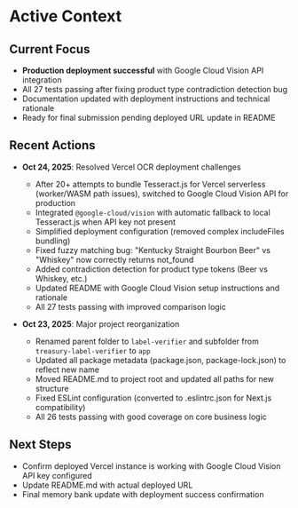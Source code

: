 # Active Context

## Current Focus
- **Production deployment successful** with Google Cloud Vision API integration
- All 27 tests passing after fixing product type contradiction detection bug
- Documentation updated with deployment instructions and technical rationale
- Ready for final submission pending deployed URL update in README

## Recent Actions
- **Oct 24, 2025**: Resolved Vercel OCR deployment challenges
  - After 20+ attempts to bundle Tesseract.js for Vercel serverless (worker/WASM path issues), switched to Google Cloud Vision API for production
  - Integrated `@google-cloud/vision` with automatic fallback to local Tesseract.js when API key not present
  - Simplified deployment configuration (removed complex includeFiles bundling)
  - Fixed fuzzy matching bug: "Kentucky Straight Bourbon Beer" vs "Whiskey" now correctly returns not_found
  - Added contradiction detection for product type tokens (Beer vs Whiskey, etc.)
  - Updated README with Google Cloud Vision setup instructions and rationale
  - All 27 tests passing with improved comparison logic

- **Oct 23, 2025**: Major project reorganization
  - Renamed parent folder to `label-verifier` and subfolder from `treasury-label-verifier` to `app`
  - Updated all package metadata (package.json, package-lock.json) to reflect new name
  - Moved README.md to project root and updated all paths for new structure
  - Fixed ESLint configuration (converted to .eslintrc.json for Next.js compatibility)
  - All 26 tests passing with good coverage on core business logic

## Next Steps
- Confirm deployed Vercel instance is working with Google Cloud Vision API key configured
- Update README.md with actual deployed URL
- Final memory bank update with deployment success confirmation

